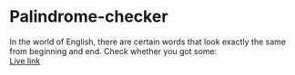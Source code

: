 # Palindrome-checker

In the world of English, there are certain words that look exactly the same from beginning and end.
Check whether you got some: <br>
[Live link]()
